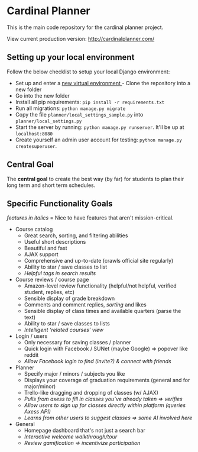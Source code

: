 # Cardinal Planner
This is the main code repository for the cardinal planner project.

View current production version: http://cardinalplanner.com/

## Setting up your local environment

Follow the below checklist to setup your local Django environment:

- Set up and enter a [new virtual environment
](https://hackercodex.com/guide/python-development-environment-on-mac-osx/)- Clone the repository into a new folder
- Go into the new folder
- Install all pip requirements: `pip install -r requirements.txt`
- Run all migrations: `python manage.py migrate`
- Copy the file `planner/local_settings_sample.py` into `planner/local_settings.py`
- Start the server by running: `python manage.py runserver`.  It'll be up at `localhost:8080`
- Create yourself an admin user account for testing: `python manage.py createsuperuser`.

## Central Goal
The **central goal** to create the best way (by far) for students to plan their long term and short term schedules.

## Specific Functionality Goals

_features in italics_ = Nice to have features that aren't mission-critical.

- Course catalog
  - Great search, sorting, and filtering abilities
  - Useful short descriptions
  - Beautiful and fast
  - AJAX support
  - Comprehensive and up-to-date (crawls official site regularly)
  - Ability to star / save classes to list
  - _Helpful tags in search results_
- Course reviews / course page
  - Amazon-level review functionality (helpful/not helpful, verified student, replies, etc)
  - Sensible display of grade breakdown
  - Comments and comment replies, _sorting_ and likes
  - Sensible display of class times and available quarters (parse the text)
  - Ability to star / save classes to lists
  - _Intelligent ‘related courses’ view_
- Login / users
  - Only necessary for saving classes / planner
  - Quick login with Facebook / SUNet (maybe Google) => popover like reddit
  - _Allow Facebook login to find (invite?) & connect with friends_
- Planner
  - Specify major / minors / subjects you like
  - Displays your coverage of graduation requirements (general and for major/minor)
  - Trello-like dragging and dropping of classes (w/ AJAX)
  - _Pulls from axess to fill in classes you’ve already taken => verifies_
  - _Allow users to sign up for classes directly within platform (queries Axess API)_
  - _Learns from other users to suggest classes => some AI involved here_
- General
  - Homepage dashboard that's not just a search bar
  - _Interactive welcome walkthrough/tour_
  - _Review gamification => incentivize participation_
